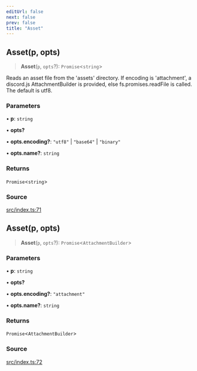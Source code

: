 ```yaml
---
editUrl: false
next: false
prev: false
title: "Asset"
---
```


## Asset(p, opts)

> **Asset**(`p`, `opts`?): `Promise`\<`string`\>

Reads an asset file from the 'assets' directory.
If encoding is 'attachment', a discord.js AttachmentBuilder is provided, else 
fs.promises.readFile is called. The default is utf8.

### Parameters

• **p**: `string`

• **opts?**

• **opts.encoding?**: `"utf8"` \| `"base64"` \| `"binary"`

• **opts.name?**: `string`

### Returns

`Promise`\<`string`\>

### Source

[src/index.ts:71](https://github.com/sern-handler/handler/blob/45665292ae99b70b419575eef2271e29523a30e0/src/index.ts#L71)

## Asset(p, opts)

> **Asset**(`p`, `opts`?): `Promise`\<`AttachmentBuilder`\>

### Parameters

• **p**: `string`

• **opts?**

• **opts.encoding?**: `"attachment"`

• **opts.name?**: `string`

### Returns

`Promise`\<`AttachmentBuilder`\>

### Source

[src/index.ts:72](https://github.com/sern-handler/handler/blob/45665292ae99b70b419575eef2271e29523a30e0/src/index.ts#L72)
